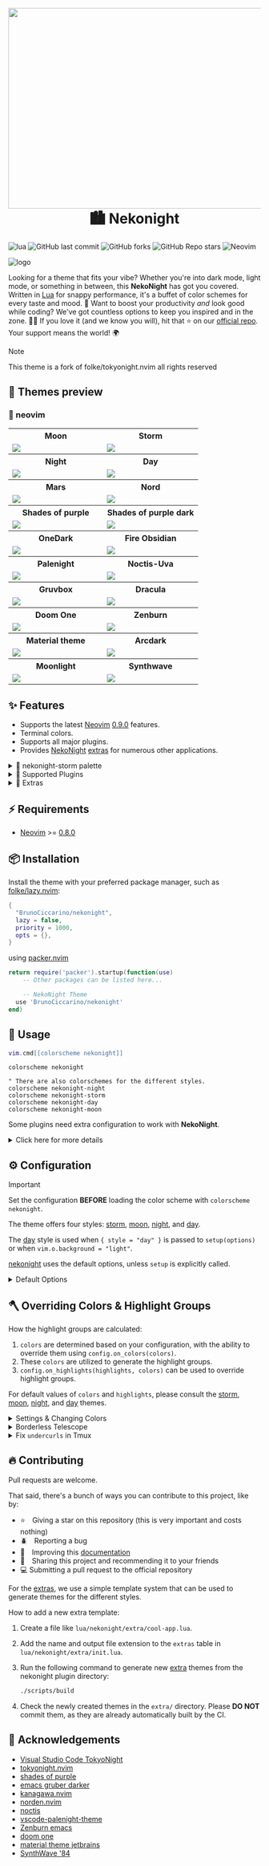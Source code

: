 
<h1 align="center">
  <br>
  <a href="https://github.com/BrunoCiccarino/nekonight">
    <img src="./icon.png" width="600" height="400">
  </a>
  <br>
  🏙 Nekonight
  <br>
</h1>


![lua](https://img.shields.io/badge/made_with-lua-code?style=for-the-badge&logo=lua&color=%23789DBC) 
![GitHub last commit](https://img.shields.io/github/last-commit/BrunoCiccarino/nekonight?style=for-the-badge&logo=lua&color=%238BCDCD) 
![GitHub forks](https://img.shields.io/github/forks/BrunoCiccarino/nekonight?style=for-the-badge&logo=lua&color=%23a3be8c) 
![GitHub Repo stars](https://img.shields.io/github/stars/BrunoCiccarino/nekonight?style=for-the-badge&logo=lua&color=%23624E88) 
![Neovim](https://img.shields.io/badge/NeoVim-%2357A143.svg?&style=for-the-badge&logo=neovim&logoColor=white) 

![logo](./img/logo.png)

Looking for a theme that fits your vibe? Whether you're into dark mode, light mode, or something in between, this **NekoNight** has got you covered. Written in [Lua](https://www.lua.org) for snappy performance, it's a buffet of color schemes for every taste and mood. 🍭 Want to boost your productivity *and* look good while coding? We've got countless options to keep you inspired and in the zone. 🚀✨ If you love it (and we know you will), hit that ⭐ on our [official repo](https://github.com/BrunoCiccarino/nekonight). Your support means the world! 🌍

> [!NOTE]
> This theme is a fork of folke/tokyonight.nvim all rights reserved


## 🍭 Themes preview 
 
### 🎨 neovim

<table width="100%">
  <tr>
    <th>Moon</th>
    <th>Storm</th>
  </tr>
  <tr>
    <td width="50%">
      <img src="https://user-images.githubusercontent.com/292349/190951628-10ba28a1-57ff-4479-8eab-47400a402242.png" />
    </td>
    <td width="50%">
      <img src="https://user-images.githubusercontent.com/292349/115295095-3a9e5080-a10e-11eb-9aed-6054488c46ce.png" />
    </td>
  </tr>
  <tr>
    <th>Night</th>
    <th>Day</th>
  </tr>
  <tr>
    <td width="50%">
      <img src="https://user-images.githubusercontent.com/292349/115295327-7afdce80-a10e-11eb-89b3-2591262bf95a.png" />
    </td>
    <td width="50%">
      <img src="https://user-images.githubusercontent.com/292349/115996270-78c6c480-a593-11eb-8ed0-7d1400b058f5.png" />
    </td>
  </tr>
  <tr>
    <th>Mars</th>
    <th>Nord</th>
  </tr>
  <tr>
    <td width="50%">
      <img src="./img/nekonightbrown.jpg" />
    </td>
    <td width="50%">
      <img src="./img/neko-nord.jpg" />
    </td>
  </tr>
  <tr>
    <th>Shades of purple</th>
    <th>Shades of purple dark</th>
  </tr>
  <tr>
    <td width="50%">
      <img src="./img/neko-shades-of-purple.jpg" />
    </td>
    <td width="50%">
      <img src="./img/neko-shades-of-purple-dark.jpg" />
    </td>
  </tr>
   <tr>
    <th>OneDark</th>
    <th>Fire Obsidian</th>
  </tr>
  <tr>
    <td width="50%">
      <img src="./img/neko-onedark.jpg"/>
    </td>
    <td width="50%">
      <img src="./img/neko-fire-obsidian.jpg"/>
    </td>
  </tr>
  <tr>
    <th>Palenight</th>
    <th>Noctis-Uva</th>
  </tr>
  <tr>
    <td width="50%">
      <img src="./img/neko-palenight.jpg"/>
    </td>
    <td width="50%">
      <img src="./img/neko-noctis-uva.jpg"/>
    </td>
  </tr>
    <tr>
    <th>Gruvbox</th>
    <th>Dracula</th>
  </tr>
  <tr>
    <td width="50%">
      <img src="./img/neko-gruvbox.jpg"/>
    </td>
     <td width="50%">
      <img src="./img/neko-dracula.jpg"/>
    </td>
  </tr>
    <tr>
    <th>Doom One</th>
    <th>Zenburn</th>
  </tr>
  <tr>
    <td width="50%">
      <img src="./img/neko-doom-one.jpg"/>
    </td>
     <td width="50%">
      <img src="./img/neko-zenburn.jpg"/>
    </td>
  </tr>
      <tr>
    <th>Material theme</th>
    <th>Arcdark</th>
  </tr>
  <tr>
    <td width="50%">
      <img src="./img/neko-material-theme.jpg"/>
    </td>
     <td width="50%">
      <img src="./img/neko-arcdark.jpg"/>
    </td>
  </tr>
  <tr>
    <th>Moonlight</th>
    <th>Synthwave</th>
  </tr>
  <tr>
    <td width="50%">
      <img src="./img/neko-moonlight.jpg"/>
    </td>
     <td width="50%">
      <img src="./img/neko-synthwave.jpg"/>
    </td>
  </tr>
  </table>

## ✨ Features

- Supports the latest [Neovim](https://github.com/neovim/neovim)
  [0.9.0](https://github.com/neovim/neovim/releases/tag/v0.9.0) features.
- Terminal colors.
- Supports all major plugins.
- Provides [NekoNight](https://github.com/BrunoCiccarino/nekonight)
  [extras](#-extras) for numerous other applications.

<details>
<summary>🎨 nekonight-storm palette</summary>

| Palette              | Hex     | RGB         | HSL           |
|----------------------|---------|-------------|---------------|
| Background           | #24283b | 36 40 59    | 225° 25% 19%  |
| Background Dark      | #1f2335 | 31 35 53    | 228° 25% 17%  |
| Background Dark1     | #1b1e2d | 27 30 45    | 229° 25% 14%  |
| Background Highlight | #292e42 | 41 46 66    | 230° 23% 21%  |
| Blue                 | #7aa2f7 | 122 162 247 | 223° 89% 73%  |
| Blue0                | #3d59a1 | 61 89 161   | 224° 45% 44%  |
| Blue1                | #2ac3de | 42 195 222  | 189° 78% 52%  |
| Blue2                | #0db9d7 | 13 185 215  | 191° 88% 45%  |
| Blue5                | #89ddff | 137 221 255 | 197° 100% 77% |
| Blue6                | #b4f9f8 | 180 249 248 | 179° 88% 84%  |
| Blue7                | #394b70 | 57 75 112   | 220° 33% 33%  |
| Comment              | #565f89 | 86 95 137   | 227° 22% 44%  |
| Cyan                 | #7dcfff | 125 207 255 | 202° 100% 75% |
| Dark3                | #545c7e | 84 92 126   | 227° 20% 41%  |
| Dark5                | #737aa2 | 115 122 162 | 227° 20% 54%  |
| Foreground           | #c0caf5 | 192 202 245 | 226° 68% 86%  |
| Foreground Gruvbox   | #f9f5d7 | 249 245 215 | 53° 75% 91%   |
| Foreground Dark      | #a9b1d6 | 169 177 214 | 225° 39% 75%  |
| Foreground Gutter    | #3b4261 | 59 66 97    | 227° 24% 31%  |
| Green                | #9ece6a | 158 206 106 | 91° 51% 61%   |
| Green1               | #73daca | 115 218 202 | 173° 58% 65%  |
| Green2               | #41a6b5 | 65 166 181  | 189° 47% 48%  |
| Magenta              | #bb9af7 | 187 154 247 | 261° 85% 79%  |
| Magenta2             | #ff007c | 255 0 124   | 330° 100% 50% |
| Orange               | #ff9e64 | 255 158 100 | 22° 100% 70%  |
| Purple               | #9d7cd8 | 157 124 216 | 262° 56% 67%  |
| Red                  | #f7768e | 247 118 142 | 351° 87% 72%  |
| Red1                 | #db4b4b | 219 75 75   | 0° 65% 58%    |
| Teal                 | #1abc9c | 26 188 156  | 168° 75% 42%  |
| Terminal Black       | #414868 | 65 72 104   | 227° 23% 33%  |
| Yellow               | #e0af68 | 224 175 104 | 34° 69% 64%   |

</details>

<details>
<summary>🎨 Supported Plugins</summary>

<!-- plugins:start -->

| Plugin | Source |
| --- | --- |
| [aerial.nvim](https://github.com/stevearc/aerial.nvim) | [`aerial`](lua/nekonight/groups/aerial.lua) |
| [ale](https://github.com/dense-analysis/ale) | [`ale`](lua/nekonight/groups/ale.lua) |
| [alpha-nvim](https://github.com/goolord/alpha-nvim) | [`alpha`](lua/nekonight/groups/alpha.lua) |
| [barbar.nvim](https://github.com/romgrk/barbar.nvim) | [`barbar`](lua/nekonight/groups/barbar.lua) |
| [blink.cmp](https://github.com/Saghen/blink.cmp) | [`blink`](lua/nekonight/groups/blink.lua) |
| [bufferline.nvim](https://github.com/akinsho/bufferline.nvim) | [`bufferline`](lua/nekonight/groups/bufferline.lua) |
| [nvim-cmp](https://github.com/hrsh7th/nvim-cmp) | [`cmp`](lua/nekonight/groups/cmp.lua) |
| [codeium.nvim](https://github.com/Exafunction/codeium.nvim) | [`codeium`](lua/nekonight/groups/codeium.lua) |
| [copilot.lua](https://github.com/zbirenbaum/copilot.lua) | [`copilot`](lua/nekonight/groups/copilot.lua) |
| [nvim-dap](https://github.com/mfussenegger/nvim-dap) | [`dap`](lua/nekonight/groups/dap.lua) |
| [dashboard-nvim](https://github.com/nvimdev/dashboard-nvim) | [`dashboard`](lua/nekonight/groups/dashboard.lua) |
| [flash.nvim](https://github.com/folke/flash.nvim) | [`flash`](lua/nekonight/groups/flash.lua) |
| [fugit2](https://github.com/SuperBo/fugit2.nvim) | [`fugit2`](lua/nekonight/groups/fugit2.lua) |
| [fzf-lua](https://github.com/ibhagwan/fzf-lua) | [`fzf`](lua/nekonight/groups/fzf.lua) |
| [vim-gitgutter](https://github.com/airblade/vim-gitgutter) | [`gitgutter`](lua/nekonight/groups/gitgutter.lua) |
| [gitsigns.nvim](https://github.com/lewis6991/gitsigns.nvim) | [`gitsigns`](lua/nekonight/groups/gitsigns.lua) |
| [glyph-palette.vim](https://github.com/lambdalisue/glyph-palette.vim) | [`glyph-palette`](lua/nekonight/groups/glyph-palette.lua) |
| [grug-far.nvim](https://github.com/MagicDuck/grug-far.nvim) | [`grug-far`](lua/nekonight/groups/grug-far.lua) |
| [headlines.nvim](https://github.com/lukas-reineke/headlines.nvim) | [`headlines`](lua/nekonight/groups/headlines.lua) |
| [hop.nvim](https://github.com/phaazon/hop.nvim) | [`hop`](lua/nekonight/groups/hop.lua) |
| [vim-illuminate](https://github.com/RRethy/vim-illuminate) | [`illuminate`](lua/nekonight/groups/illuminate.lua) |
| [indent-blankline.nvim](https://github.com/lukas-reineke/indent-blankline.nvim) | [`indent-blankline`](lua/nekonight/groups/indent-blankline.lua) |
| [indentmini.nvim](https://github.com/nvimdev/indentmini.nvim) | [`indentmini`](lua/nekonight/groups/indentmini.lua) |
| [lazy.nvim](https://github.com/folke/lazy.nvim) | [`lazy`](lua/nekonight/groups/lazy.lua) |
| [leap.nvim](https://github.com/ggandor/leap.nvim) | [`leap`](lua/nekonight/groups/leap.lua) |
| [lspsaga.nvim](https://github.com/glepnir/lspsaga.nvim) | [`lspsaga`](lua/nekonight/groups/lspsaga.lua) |
| [mini.animate](https://github.com/echasnovski/mini.animate) | [`mini_animate`](lua/nekonight/groups/mini_animate.lua) |
| [mini.clue](https://github.com/echasnovski/mini.clue) | [`mini_clue`](lua/nekonight/groups/mini_clue.lua) |
| [mini.completion](https://github.com/echasnovski/mini.completion) | [`mini_completion`](lua/nekonight/groups/mini_completion.lua) |
| [mini.cursorword](https://github.com/echasnovski/mini.cursorword) | [`mini_cursorword`](lua/nekonight/groups/mini_cursorword.lua) |
| [mini.deps](https://github.com/echasnovski/mini.deps) | [`mini_deps`](lua/nekonight/groups/mini_deps.lua) |
| [mini.diff](https://github.com/echasnovski/mini.diff) | [`mini_diff`](lua/nekonight/groups/mini_diff.lua) |
| [mini.files](https://github.com/echasnovski/mini.files) | [`mini_files`](lua/nekonight/groups/mini_files.lua) |
| [mini.hipatterns](https://github.com/echasnovski/mini.hipatterns) | [`mini_hipatterns`](lua/nekonight/groups/mini_hipatterns.lua) |
| [mini.icons](https://github.com/echasnovski/mini.icons) | [`mini_icons`](lua/nekonight/groups/mini_icons.lua) |
| [mini.indentscope](https://github.com/echasnovski/mini.indentscope) | [`mini_indentscope`](lua/nekonight/groups/mini_indentscope.lua) |
| [mini.jump](https://github.com/echasnovski/mini.jump) | [`mini_jump`](lua/nekonight/groups/mini_jump.lua) |
| [mini.map](https://github.com/echasnovski/mini.map) | [`mini_map`](lua/nekonight/groups/mini_map.lua) |
| [mini.notify](https://github.com/echasnovski/mini.notify) | [`mini_notify`](lua/nekonight/groups/mini_notify.lua) |
| [mini.operators](https://github.com/echasnovski/mini.operators) | [`mini_operators`](lua/nekonight/groups/mini_operators.lua) |
| [mini.pick](https://github.com/echasnovski/mini.pick) | [`mini_pick`](lua/nekonight/groups/mini_pick.lua) |
| [mini.starter](https://github.com/echasnovski/mini.starter) | [`mini_starter`](lua/nekonight/groups/mini_starter.lua) |
| [mini.statusline](https://github.com/echasnovski/mini.statusline) | [`mini_statusline`](lua/nekonight/groups/mini_statusline.lua) |
| [mini.surround](https://github.com/echasnovski/mini.surround) | [`mini_surround`](lua/nekonight/groups/mini_surround.lua) |
| [mini.tabline](https://github.com/echasnovski/mini.tabline) | [`mini_tabline`](lua/nekonight/groups/mini_tabline.lua) |
| [mini.test](https://github.com/echasnovski/mini.test) | [`mini_test`](lua/nekonight/groups/mini_test.lua) |
| [mini.trailspace](https://github.com/echasnovski/mini.trailspace) | [`mini_trailspace`](lua/nekonight/groups/mini_trailspace.lua) |
| [nvim-navic](https://github.com/SmiteshP/nvim-navic) | [`navic`](lua/nekonight/groups/navic.lua) |
| [neo-tree.nvim](https://github.com/nvim-neo-tree/neo-tree.nvim) | [`neo-tree`](lua/nekonight/groups/neo-tree.lua) |
| [neogit](https://github.com/TimUntersberger/neogit) | [`neogit`](lua/nekonight/groups/neogit.lua) |
| [neotest](https://github.com/nvim-neotest/neotest) | [`neotest`](lua/nekonight/groups/neotest.lua) |
| [noice.nvim](https://github.com/folke/noice.nvim) | [`noice`](lua/nekonight/groups/noice.lua) |
| [nvim-notify](https://github.com/rcarriga/nvim-notify) | [`notify`](lua/nekonight/groups/notify.lua) |
| [nvim-tree.lua](https://github.com/kyazdani42/nvim-tree.lua) | [`nvim-tree`](lua/nekonight/groups/nvim-tree.lua) |
| [octo.nvim](https://github.com/pwntester/octo.nvim) | [`octo`](lua/nekonight/groups/octo.lua) |
| [rainbow-delimiters.nvim](https://github.com/HiPhish/rainbow-delimiters.nvim) | [`rainbow`](lua/nekonight/groups/rainbow.lua) |
| [render-markdown.nvim](https://github.com/MeanderingProgrammer/render-markdown.nvim) | [`render-markdown`](lua/nekonight/groups/render-markdown.lua) |
| [nvim-scrollbar](https://github.com/petertriho/nvim-scrollbar) | [`scrollbar`](lua/nekonight/groups/scrollbar.lua) |
| [snacks.nvim](https://github.com/folke/snacks.nvim) | [`snacks`](lua/nekonight/groups/snacks.lua) |
| [vim-sneak](https://github.com/justinmk/vim-sneak) | [`sneak`](lua/nekonight/groups/sneak.lua) |
| [supermaven-nvim](https://github.com/supermaven-inc/supermaven-nvim) | [`supermaven`](lua/nekonight/groups/supermaven.lua) |
| [telescope.nvim](https://github.com/nvim-telescope/telescope.nvim) | [`telescope`](lua/nekonight/groups/telescope.lua) |
| [nvim-treesitter-context](https://github.com/nvim-treesitter/nvim-treesitter-context) | [`treesitter-context`](lua/nekonight/groups/treesitter-context.lua) |
| [trouble.nvim](https://github.com/folke/trouble.nvim) | [`trouble`](lua/nekonight/groups/trouble.lua) |
| [vimwiki](https://github.com/vimwiki/vimwiki) | [`vimwiki`](lua/nekonight/groups/vimwiki.lua) |
| [which-key.nvim](https://github.com/folke/which-key.nvim) | [`which-key`](lua/nekonight/groups/which-key.lua) |
| [yanky.nvim](https://github.com/gbprod/yanky.nvim) | [`yanky`](lua/nekonight/groups/yanky.lua) |

<!-- plugins:end -->

</details>

<details>
<summary>🍭 Extras</summary>

<!-- extras:start -->

| Tool | Extra |
| --- | --- |
| [Aerc](https://git.sr.ht/~rjarry/aerc/) | [extras/aerc](extras/aerc) |
| [Alacritty](https://github.com/alacritty/alacritty) | [extras/alacritty](extras/alacritty) |
| [Delta](https://github.com/dandavison/delta) | [extras/delta](extras/delta) |
| [(Better-)Discord](https://betterdiscord.app/) | [extras/discord](extras/discord) |
| [Dunst](https://dunst-project.org/) | [extras/dunst](extras/dunst) |
| [Fish](https://fishshell.com/docs/current/index.html) | [extras/fish](extras/fish) |
| [Fish Themes](https://fishshell.com/docs/current/interactive.html#syntax-highlighting) | [extras/fish_themes](extras/fish_themes) |
| [Foot](https://codeberg.org/dnkl/foot) | [extras/foot](extras/foot) |
| [Fuzzel](https://codeberg.org/dnkl/fuzzel) | [extras/fuzzel](extras/fuzzel) |
| [Fzf](https://github.com/junegunn/fzf) | [extras/fzf](extras/fzf) |
| [Ghostty](https://github.com/ghostty-org/ghostty) | [extras/ghostty](extras/ghostty) |
| [GitUI](https://github.com/extrawurst/gitui) | [extras/gitui](extras/gitui) |
| [GNOME Terminal](https://gitlab.gnome.org/GNOME/gnome-terminal) | [extras/gnome_terminal](extras/gnome_terminal) |
| [Helix](https://helix-editor.com/) | [extras/helix](extras/helix) |
| [iTerm](https://iterm2.com/) | [extras/iterm](extras/iterm) |
| [Kitty](https://sw.kovidgoyal.net/kitty/conf.html) | [extras/kitty](extras/kitty) |
| [Lazygit](https://github.com/jesseduffield/lazygit) | [extras/lazygit](extras/lazygit) |
| [Lua Table for testing](https://www.lua.org) | [extras/lua](extras/lua) |
| [Prism](https://prismjs.com) | [extras/prism](extras/prism) |
| [process-compose](https://f1bonacc1.github.io/process-compose/) | [extras/process_compose](extras/process_compose) |
| [Slack](https://slack.com) | [extras/slack](extras/slack) |
| [Spotify Player](https://github.com/aome510/spotify-player) | [extras/spotify_player](extras/spotify_player) |
| [Sublime Text](https://www.sublimetext.com/docs/themes) | [extras/sublime](extras/sublime) |
| [Terminator](https://gnome-terminator.readthedocs.io/en/latest/config.html) | [extras/terminator](extras/terminator) |
| [Termux](https://termux.dev/) | [extras/termux](extras/termux) |
| [Tilix](https://github.com/gnunn1/tilix) | [extras/tilix](extras/tilix) |
| [Tmux](https://github.com/tmux/tmux/wiki) | [extras/tmux](extras/tmux) |
| [Vim](https://vimhelp.org/) | [extras/vim](extras/vim) |
| [Vscode](https://marketplace.visualstudio.com/items?itemName=BrunoCiccarino.nekonight) | [extras/vscode](extras/vscode) |
| [Vimium](https://vimium.github.io/) | [extras/vimium](extras/vimium) |
| [WezTerm](https://wezfurlong.org/wezterm/config/files.html) | [extras/wezterm](extras/wezterm) |
| [Windows Terminal](https://aka.ms/terminal-documentation) | [extras/windows_terminal](extras/windows_terminal) |
| [Xfce Terminal](https://docs.xfce.org/apps/terminal/advanced) | [extras/xfceterm](extras/xfceterm) |
| [Xresources](https://wiki.archlinux.org/title/X_resources) | [extras/xresources](extras/xresources) |
| [Yazi](https://github.com/sxyazi/yazi) | [extras/yazi](extras/yazi) |
| [Zathura](https://pwmt.org/projects/zathura/) | [extras/zathura](extras/zathura) |
| [Zellij](https://zellij.dev/) | [extras/zellij](extras/zellij) |

<!-- extras:end -->

</details>

## ⚡️ Requirements

- [Neovim](https://github.com/neovim/neovim) >=
  [0.8.0](https://github.com/neovim/neovim/releases/tag/v0.8.0)

## 📦 Installation

Install the theme with your preferred package manager, such as
[folke/lazy.nvim](https://github.com/folke/lazy.nvim):

```lua
{
  "BrunoCiccarino/nekonight",
  lazy = false,
  priority = 1000,
  opts = {},
}
```

using [packer.nvim](https://github.com/wbthomason/packer.nvim)
```lua
return require('packer').startup(function(use)
    -- Other packages can be listed here...

    -- NekoNight Theme
  use 'BrunoCiccarino/nekonight'  
end)
```

## 🚀 Usage

```lua
vim.cmd[[colorscheme nekonight]]
```

```vim
colorscheme nekonight

" There are also colorschemes for the different styles.
colorscheme nekonight-night
colorscheme nekonight-storm
colorscheme nekonight-day
colorscheme nekonight-moon
```

Some plugins need extra configuration to work with **NekoNight**.

<details>
  <summary>Click here for more details</summary>

### [Barbecue](https://github.com/utilyre/barbecue.nvim)

```lua
-- Lua
require('barbecue').setup {
  -- ... your barbecue config
  theme = 'nekonight',
  -- ... your barbecue config
}
```

### [Lualine](https://github.com/nvim-lualine/lualine.nvim)

```lua
-- Lua
require('lualine').setup {
  options = {
    -- ... your lualine config
    theme = 'nekonight'
    -- ... your lualine config
  }
}
```

### [Lightline](https://github.com/itchyny/lightline.vim)

```vim
" Vim Script
let g:lightline = {'colorscheme': 'nekonight'}
```

</details>

## ⚙️ Configuration

> [!IMPORTANT]
> Set the configuration **BEFORE** loading the color scheme with `colorscheme nekonight`.

The theme offers four styles: [storm](#storm), [moon](#moon), [night](#night),
and [day](#day).

The [day](#day) style is used when `{ style = "day" }` is passed to
`setup(options)` or when `vim.o.background = "light"`.

[nekonight](https://github.com/BrunoCiccarino/nekonight.nvim) uses the default options,
unless `setup` is explicitly called.

<details>
  <summary>Default Options</summary>

<!-- config:start -->

```lua
---@class nekonight.Config
---@field on_colors fun(colors: ColorScheme)
---@field on_highlights fun(highlights: nekonight.Highlights, colors: ColorScheme)
M.defaults = {
  style = "moon", -- The theme comes in three styles, `storm`, a darker variant `night` and `day`
  light_style = "day", -- The theme is used when the background is set to light
  transparent = false, -- Enable this to disable setting the background color
  terminal_colors = true, -- Configure the colors used when opening a `:terminal` in Neovim
  styles = {
    -- Style to be applied to different syntax groups
    -- Value is any valid attr-list value for `:help nvim_set_hl`
    comments = { italic = true },
    keywords = { italic = true },
    functions = {},
    variables = {},
    -- Background styles. Can be "dark", "transparent" or "normal"
    sidebars = "dark", -- style for sidebars, see below
    floats = "dark", -- style for floating windows
  },
  day_brightness = 0.3, -- Adjusts the brightness of the colors of the **Day** style. Number between 0 and 1, from dull to vibrant colors
  dim_inactive = false, -- dims inactive windows
  lualine_bold = false, -- When `true`, section headers in the lualine theme will be bold

  --- You can override specific color groups to use other groups or a hex color
  --- function will be called with a ColorScheme table
  ---@param colors ColorScheme
  on_colors = function(colors) end,

  --- You can override specific highlights to use other groups or a hex color
  --- function will be called with a Highlights and ColorScheme table
  ---@param highlights nekonight.Highlights
  ---@param colors ColorScheme
  on_highlights = function(highlights, colors) end,

  cache = true, -- When set to true, the theme will be cached for better performance

  ---@type table<string, boolean|{enabled:boolean}>
  plugins = {
    -- enable all plugins when not using lazy.nvim
    -- set to false to manually enable/disable plugins
    all = package.loaded.lazy == nil,
    -- uses your plugin manager to automatically enable needed plugins
    -- currently only lazy.nvim is supported
    auto = true,
    -- add any plugins here that you want to enable
    -- for all possible plugins, see:
    --   * https://github.com/BrunoCiccarino/nekonight/tree/main/lua/nekonight/groups
    -- telescope = true,
  },
}
```

<!-- config:end -->

</details>

## 🪓 Overriding Colors & Highlight Groups

How the highlight groups are calculated:

1. `colors` are determined based on your configuration, with the ability to
   override them using `config.on_colors(colors)`.
1. These `colors` are utilized to generate the highlight groups.
1. `config.on_highlights(highlights, colors)` can be used to override highlight
   groups.

For default values of `colors` and `highlights`, please consult the
[storm](extras/lua/nekonight_storm.lua),
[moon](extras/lua/nekonight_moon.lua),
[night](extras/lua/nekonight_night.lua), and
[day](extras/lua/nekonight_day.lua) themes.

<details>
  <summary>Settings & Changing Colors</summary>

```lua
require("nekonight").setup({
  -- use the night style
  style = "night",
  -- disable italic for functions
  styles = {
    functions = {}
  },
  -- Change the "hint" color to the "orange" color, and make the "error" color bright red
  on_colors = function(colors)
    colors.hint = colors.orange
    colors.error = "#ff0000"
  end
})
```

</details>

<details>
  <summary>Borderless Telescope</summary>

```lua
require("nekonight").setup({
  on_highlights = function(hl, c)
    local prompt = "#2d3149"
    hl.TelescopeNormal = {
      bg = c.bg_dark,
      fg = c.fg_dark,
    }
    hl.TelescopeBorder = {
      bg = c.bg_dark,
      fg = c.bg_dark,
    }
    hl.TelescopePromptNormal = {
      bg = prompt,
    }
    hl.TelescopePromptBorder = {
      bg = prompt,
      fg = prompt,
    }
    hl.TelescopePromptTitle = {
      bg = prompt,
      fg = prompt,
    }
    hl.TelescopePreviewTitle = {
      bg = c.bg_dark,
      fg = c.bg_dark,
    }
    hl.TelescopeResultsTitle = {
      bg = c.bg_dark,
      fg = c.bg_dark,
    }
  end,
})
```

</details>

<details>
  <summary>Fix <code>undercurls</code> in Tmux</summary>

To have undercurls show up and in color, add the following to your
[Tmux](https://github.com/tmux/tmux) configuration file:

```sh
# Undercurl
set -g default-terminal "${TERM}"
set -as terminal-overrides ',*:Smulx=\E[4::%p1%dm'  # undercurl support
set -as terminal-overrides ',*:Setulc=\E[58::2::::%p1%{65536}%/%d::%p1%{256}%/%{255}%&%d::%p1%{255}%&%d%;m'  # underscore colours - needs tmux-3.0
```

</details>

## 🔥 Contributing

Pull requests are welcome.

That said, there's a bunch of ways you can contribute to this project, like by:

* ⭐ Giving a star on this repository (this is very important and costs nothing)
* 🪲 Reporting a bug
* 📄 Improving this [documentation](./doc/nekonight.txt)
* 🚨 Sharing this project and recommending it to your friends
* 💻 Submitting a pull request to the official repository

For the [extras](#-extras), we use a simple template system that can be used to
generate themes for the different styles.

How to add a new extra template:

1. Create a file like `lua/nekonight/extra/cool-app.lua`.
2. Add the name and output file extension to the `extras` table in
   `lua/nekonight/extra/init.lua`.
3. Run the following command to generate new [extra](#-extras) themes from the nekonight plugin directory:

   ```sh
   ./scripts/build
   ```

4. Check the newly created themes in the `extra/` directory. Please **DO NOT**
   commit them, as they are already automatically built by the CI.

## 👏 Acknowledgements 

- [Visual Studio Code TokyoNight](https://github.com/enkia/tokyo-night-vscode-theme)
- [tokyonight.nvim](https://github.com/folke/tokyonight.nvim)
- [shades of purple](https://github.com/ahmadawais/shades-of-purple-vscode)
- [emacs gruber darker](https://github.com/rexim/gruber-darker-theme)
- [kanagawa.nvim](https://github.com/rebelot/kanagawa.nvim)
- [norden.nvim](https://github.com/fcancelinha/nordern.nvim)
- [noctis](https://github.com/liviuschera/noctis)
- [vscode-palenight-theme](https://github.com/whizkydee/vscode-palenight-theme)
- [Zenburn emacs](https://github.com/bbatsov/zenburn-emacs)
- [doom one](https://github.com/doomemacs/themes/blob/master/themes/doom-one-theme.el)
- [material theme jetbrains](https://github.com/ChrisRM/material-theme-jetbrains)
- [SynthWave '84](https://github.com/robb0wen/synthwave-vscode)
